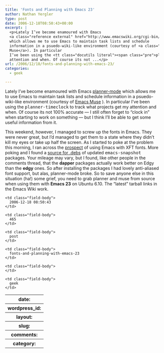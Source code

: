 ```yaml
---
title: 'Fonts and Planning with Emacs 23'
author: Nathan Yergler
type: post
date: 2006-12-18T08:50:43+00:00
excerpt: |
  <p>Lately I’ve become enamoured with Emacs
  <a class="reference external" href="http://www.emacswiki.org/cgi-bin/wiki/PlannerMode">planner-mode</a>
  which allows me to use Emacs to maintain task lists and schedule
  information in a psuedo-wiki-like environment (courtesy of <a class="reference external" href="http://www.emacswiki.org/cgi-bin/wiki/EmacsMuse">Emacs
  Muse</a>). In particular
  I’ve been using the <tt class="docutils literal"><span class="pre">planner-timeclock</span></tt> to track what projects get my
  attention and when. Of course its not ...</p>
url: /2006/12/18/fonts-and-planning-with-emacs-23/
categories:
  - geek

---
```

Lately I’ve become enamoured with Emacs [planner-mode][1]  which allows me to use Emacs to maintain task lists and schedule information in a psuedo-wiki-like environment (courtesy of [Emacs Muse][2] ). In particular I’ve been using the <tt class="docutils literal"><span class="pre">planner-timeclock</span></tt> to track what projects get my attention and when. Of course its not 100% accurate — I still often forget to “clock in” when starting to work on something — but I think I’ll be able to get some useful information from it.

This weekend, however, I managed to screw up the fonts in Emacs. They were never great, but I’d managed to get them to a state where they didn’t kill my eyes or take up half the screen. As I started to poke at the problem this morning, I ran across the [prospect][3]  of using Emacs with <span class="caps">XFT</span> fonts. More poking and I found a [source for .debs][4]  of updated <tt class="docutils literal"><span class="pre">emacs-snapshot</span></tt> packages. Your mileage may vary, but I found, like other people in the comments thread, that the **dapper** packages actually work better on Edgy than the **edgy** ones. So after installing the packages I had lovely anti-aliased font support, but alas, planner-mode broke. So to save anyone else in this situation (ha!) some grief, you need to grab planner and muse from source when using them with **Emacs 23** on Ubuntu 6.10. The “latest” tarball links in the Emacs Wiki work.

<table class="docutils field-list" frame="void" rules="none">
  <col class="field-name" /> <col class="field-body" /> <tr class="field">
    <th class="field-name">
      date:
    </th>

    <td class="field-body">
      2006-12-18 08:50:43
    </td>
  </tr>

  <tr class="field">
    <th class="field-name">
      wordpress_id:
    </th>

    <td class="field-body">
      465
    </td>
  </tr>

  <tr class="field">
    <th class="field-name">
      layout:
    </th>

    <td class="field-body">
      post
    </td>
  </tr>

  <tr class="field">
    <th class="field-name">
      slug:
    </th>

    <td class="field-body">
      fonts-and-planning-with-emacs-23
    </td>
  </tr>

  <tr class="field">
    <th class="field-name">
      comments:
    </th>

    <td class="field-body">
    </td>
  </tr>

  <tr class="field">
    <th class="field-name">
      category:
    </th>

    <td class="field-body">
      geek
    </td>
  </tr>
</table>

 [1]: http://www.emacswiki.org/cgi-bin/wiki/PlannerMode
 [2]: http://www.emacswiki.org/cgi-bin/wiki/EmacsMuse
 [3]: http://times.usefulinc.com/2005/12/02-emacs-xft
 [4]: http://g33k.wordpress.com/2006/11/06/gnu-emacs-with-xft-goodness/